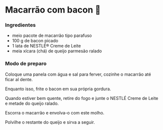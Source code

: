 # Macarrão com bacon :bacon:

### Ingredientes

- meio pacote de macarrão tipo parafuso
- 100 g de bacon picado
- 1 lata de NESTLÉ® Creme de Leite
- meia xícara (chá) de queijo parmesão ralado

### Modo de preparo

Coloque uma panela com água e sal para ferver, cozinhe o macarrão até ficar al dente.

Enquanto isso, frite o bacon em sua própria gordura.

Quando estiver bem quente, retire do fogo e junte o NESTLÉ Creme de Leite e metade do queijo ralado.

Escorra o macarrão e envolva-o com este molho.

Polvilhe o restante do queijo e sirva a seguir.